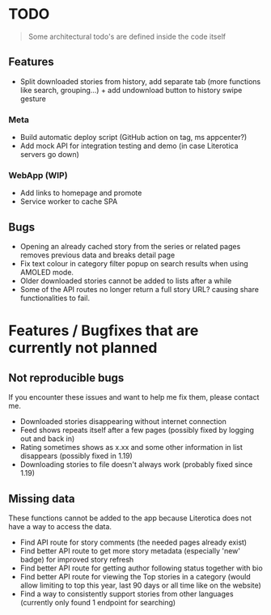 # TODO

> Some architectural todo's are defined inside the code itself

## Features

- Split downloaded stories from history, add separate tab (more functions like search, grouping...) + add undownload button to history swipe gesture

### Meta

- Build automatic deploy script (GitHub action on tag, ms appcenter?)
- Add mock API for integration testing and demo (in case Literotica servers go down)

### WebApp (WIP)

- Add links to homepage and promote
- Service worker to cache SPA

## Bugs

- Opening an already cached story from the series or related pages removes previous data and breaks detail page
- Fix text colour in category filter popup on search results when using AMOLED mode.
- Older downloaded stories cannot be added to lists after a while
- Some of the API routes no longer return a full story URL? causing share functionalities to fail.

# Features / Bugfixes that are currently not planned

## Not reproducible bugs

If you encounter these issues and want to help me fix them, please contact me.

- Downloaded stories disappearing without internet connection
- Feed shows repeats itself after a few pages (possibly fixed by logging out and back in)
- Rating sometimes shows as x.xx and some other information in list disappears (possibly fixed in 1.19)
- Downloading stories to file doesn't always work (probably fixed since 1.19)

## Missing data

These functions cannot be added to the app because Literotica does not have a way to access the data.

- Find API route for story comments (the needed pages already exist)
- Find better API route to get more story metadata (especially 'new' badge) for improved story refresh
- Find better API route for getting author following status together with bio
- Find better API route for viewing the Top stories in a category (would allow limiting to top this year, last 90 days or all time like on the website)
- Find a way to consistently support stories from other languages (currently only found 1 endpoint for searching)
